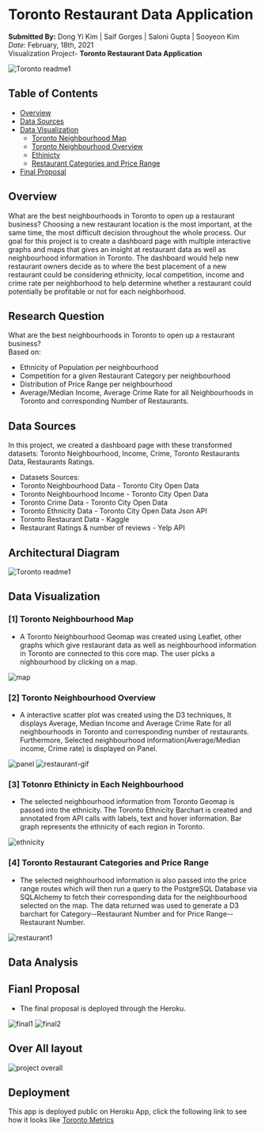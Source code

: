 # Toronto Restaurant Data Application

**Submitted By:** Dong Yi Kim | Saif Gorges | Saloni Gupta | Sooyeon Kim </br>
_Date_: February, 18th, 2021\
Visualization Project- **Toronto Restaurant Data Application** <br/>

![Toronto readme1](./Toronto-Analysis-Heroku/static/css/Images/toronto_readme1.jpg)

## Table of Contents
  * [Overview](#overview)
  * [Data Sources](#data-sources)
  * [Data Visualization](#data-visualization)
    * [Toronto Neighbourhood Map](#map)
    * [Toronto Neighbourhood Overview](#interactive-map)
    * [Ethinicty](#ethnicity)
    * [Restaurant Categories and Price Range ](#restaurant2)
  * [Final Proposal](#final-proposal)

## <a name="overview"></a>Overview
What are the best neighbourhoods in Toronto to open up a restaurant business? Choosing a new restaurant location is the most important, at the same time, the most difficult decision throughout the whole process. Our goal for this project is to create a dashboard page with multiple interactive graphs and maps that gives an insight at restaurant data as well as neighbourhood information in Toronto. The dashboard would help new restaurant owners decide as to where the best placement of a new restaurant could be considering ethnicity, local competition, income and crime rate per neighborhood to help determine whether a restaurant could potentially be profitable or not for each neighborhood.

## Research Question
What are the best neighbourhoods in Toronto to open up a restaurant business? </br>
Based on: </br>
- Ethnicity of Population per neighbourhood </br>
- Competition for a given Restaurant Category per neighbourhood </br>
- Distribution of Price Range per neighbourhood </br>
- Average/Median Income, Average Crime Rate for all Neighbourhoods in Toronto and corresponding Number of Restaurants.

## <a name="data-sources"></a>Data Sources
In this project, we created a dashboard page with these transformed datasets: Toronto Neighbourhood, Income, Crime, Toronto Restaurants Data, Restaurants Ratings. 
 
 * Datasets Sources:   
  * Toronto Neighbourhood Data - Toronto City Open Data
  * Toronto Neighbourhood Income - Toronto City Open Data
  * Toronto Crime Data - Toronto City Open Data
  * Toronto Ethnicity Data - Toronto City Open Data Json API
  * Toronto Restaurant Data - Kaggle
  * Restaurant Ratings & number of reviews - Yelp API
  
  ## <a name="data-sources"></a> Architectural Diagram
  ![Toronto readme1](./Toronto-Analysis-Heroku/static/css/Images/Data_architecture.JPG)
  
  ## <a name="data-visualization"></a>Data Visualization
  ### [1] <a name="map"></a>Toronto Neighbourhood Map 
  * A Toronto Neighbourhood Geomap was created using Leaflet, other graphs which give restaurant data as well as neighbourhood information in Toronto are connected to this core map. The user picks a nighbourhood by clicking on a map.   
  
  ![map](./Toronto-Analysis-Heroku/static/css/Images/map.gif)
  
  ### [2] <a name="interactive-map"></a>Toronto Neighbourhood Overview 
  * A interactive scatter plot was created using the D3 techniques, It displays Average, Median Income and Average Crime Rate for all neighbourhoods in Toronto and corresponding number of restaurants. Furthermore, Selected neighbourhood information(Average/Median income, Crime rate) is displayed on Panel.
  
  ![panel](./Toronto-Analysis-Heroku/static/css/Images/panel.jpg) ![restaurant-gif](./Toronto-Analysis-Heroku/static/css/Images/restaurant-gif.gif) 
  
  ### [3] <a name="ethnicity"></a>Totonro Ethinicty in Each Neighbourhood 
  * The selected neighbourhood information from Toronto Geomap is passed into the ethnicity. The Toronto Ethnicity Barchart is created and annotated from API calls with labels, text and hover information. Bar graph represents the ethnicity of each region in Toronto. 
  
  ![ethnicity](./Toronto-Analysis-Heroku/static/css/Images/ethnicity.gif)
  
  ### [4] <a name="restaurant2"></a>Toronto Restaurant Categories and Price Range 
  * The selected neighhourhood information is also passed into the price range routes which will then run a query to the PostgreSQL Database via SQLAlchemy to fetch their corresponding data for the neighbourhood selected on the map. The data returned was used to generate a D3 barchart for Category--Restaurant Number and for Price Range--Restaurant Number.
  
  ![restaurant1](./Toronto-Analysis-Heroku/static/css/Images/restaurant1.gif)
  
  ## Data Analysis
  
  
  ## <a name="final-proposal"></a>Fianl Proposal
  * The final proposal is deployed through the Heroku.
  
  ![final1](./Toronto-Analysis-Heroku/static/css/Images/final1.JPG)
  ![final2](./Toronto-Analysis-Heroku/static/css/Images/final2.JPG)
  
 ## Over All layout
![project overall](./Toronto-Analysis-Heroku/static/css/Images/Project_Full.gif)

 ## Deployment
 This app is deployed public on Heroku App, click the following link to see how it looks like [Toronto Metrics](https://bootcamp-gta-restaurant-app.herokuapp.com/)
